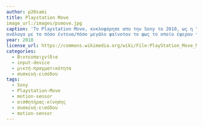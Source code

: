 ```yaml
---
author: p20sami
title: Playstation Move
image_url:/images/psmove.jpg
caption: 'To Playstation Move, κυκλοφόρησε απο την Sony το 2010, ως η "απάντηση" στο Xbox 360 Kinect της αντιπάλου Microsoft. Αποτελείται απο 2 χειριστήρια μακρόστενου σχήματος με τις χαρακτηριστικές λαστιχένιες μπάλες στην κορυφή οι οποίες μπορούσαν να πάρουν διάφορα χρώματα. Σκοπός των χειριστηρίων αυτών, είναι ο παίκτης να χρησιμοποιεί χειρονομίες ώστε να παίξει συμβατά παιχνίδια, αντικαθιστώντας με αυτόν τον τρόπο τον κλασσικό τρόπο διάδρασης του χειριστηρίου με πλήκτρα. Απαιτούσε βέβαια και χρήση της κάμερας που έρχοτανμαζί με το Playstation Move, ώστε να λειτουργήσουν τα χειριστήρια. Για παράδειγμα, η απόσταση του παίκτη υπολογίζοταν με την βοήθεια της κάμερας, αφού εκτιμούσε τηναπόσταση
ανάλογα με το πόσο έντονα/πόσο μεγάλο φαίνοταν το φως το οποίο έφεραν τα χειριστήρια στην κορυφή (λαστιχένιες μπάλες με led).'
year: 2010
license_url: https://commons.wikimedia.org/wiki/File:PlayStation_Move_Motion_Controller.jpg
categories:
  - Βιντεοπαιχνίδια
  - input-device
  - μικτή-πραγματικότητα
  - συσκευή-εισόδου
tags:
  - Sony
  - Playstation-Move
  - motion-sensor
  - αισθητήρας-κίνησης
  - συσκευή-εισόδου
  - motion-sensor
---
```

